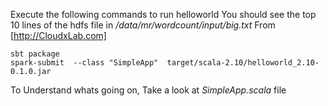Execute the following commands to run helloworld
You should see the top 10 lines of the hdfs file in */data/mr/wordcount/input/big.txt* 
From [http://CloudxLab.com]

```
sbt package
spark-submit  --class "SimpleApp"  target/scala-2.10/helloworld_2.10-0.1.0.jar
```

To Understand whats going on, Take a look at *SimpleApp.scala* file
